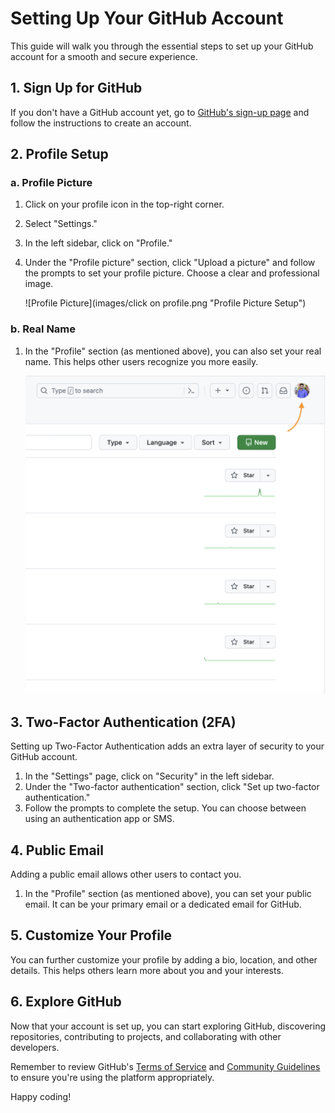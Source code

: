 # Setting Up Your GitHub Account

This guide will walk you through the essential steps to set up your GitHub account for a smooth and secure experience.

## 1. Sign Up for GitHub

If you don't have a GitHub account yet, go to [GitHub's sign-up page](https://github.com/join) and follow the instructions to create an account.

## 2. Profile Setup

### a. Profile Picture

1. Click on your profile icon in the top-right corner.
2. Select "Settings."
3. In the left sidebar, click on "Profile."
4. Under the "Profile picture" section, click "Upload a picture" and follow the prompts to set your profile picture. Choose a clear and professional image.

   ![Profile Picture](images/click on profile.png "Profile Picture Setup")

### b. Real Name

1. In the "Profile" section (as mentioned above), you can also set your real name. This helps other users recognize you more easily.

   ![Real Name](https://github.com/MindsetConsulting/mindset-github-profile-setup/blob/main/images/click%20on%20profile.png "Real Name Setup")

## 3. Two-Factor Authentication (2FA)

Setting up Two-Factor Authentication adds an extra layer of security to your GitHub account.

1. In the "Settings" page, click on "Security" in the left sidebar.
2. Under the "Two-factor authentication" section, click "Set up two-factor authentication."
3. Follow the prompts to complete the setup. You can choose between using an authentication app or SMS.

## 4. Public Email

Adding a public email allows other users to contact you.

1. In the "Profile" section (as mentioned above), you can set your public email. It can be your primary email or a dedicated email for GitHub.

## 5. Customize Your Profile

You can further customize your profile by adding a bio, location, and other details. This helps others learn more about you and your interests.

## 6. Explore GitHub

Now that your account is set up, you can start exploring GitHub, discovering repositories, contributing to projects, and collaborating with other developers.

Remember to review GitHub's [Terms of Service](https://docs.github.com/en/github/site-policy/github-terms-of-service) and [Community Guidelines](https://docs.github.com/en/github/site-policy/github-community-guidelines) to ensure you're using the platform appropriately.

Happy coding!